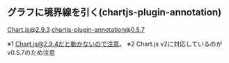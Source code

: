 ## グラフに境界線を引く(chartjs-plugin-annotation)
Chart.js@2.9.3
chartjs-plugin-annotation@0.5.7

※1 Chart.js@2.9.4だと動かないので注意。
※2 Chart.js v2に対応しているのがv0.5.7のため注意